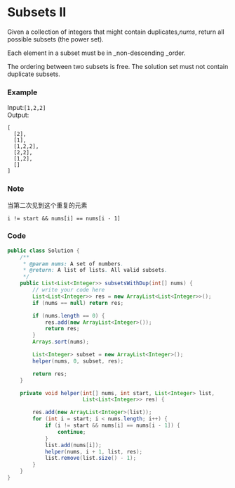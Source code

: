 # Subsets II

Given a collection of integers that might contain duplicates,_nums_, return all possible subsets \(the power set\).

Each element in a subset must be in \_non-descending \_order.

The ordering between two subsets is free. The solution set must not contain duplicate subsets.

### Example

Input:`[1,2,2]`  
Output:

```
[
  [2],
  [1],
  [1,2,2],
  [2,2],
  [1,2],
  []
]
```

### Note

当第二次见到这个重复的元素

```
i != start && nums[i] == nums[i - 1]
```

### Code

```java
public class Solution {
    /**
     * @param nums: A set of numbers.
     * @return: A list of lists. All valid subsets.
     */
    public List<List<Integer>> subsetsWithDup(int[] nums) {
        // write your code here
        List<List<Integer>> res = new ArrayList<List<Integer>>();
        if (nums == null) return res;

        if (nums.length == 0) {
            res.add(new ArrayList<Integer>());
            return res;
        }
        Arrays.sort(nums);

        List<Integer> subset = new ArrayList<Integer>();
        helper(nums, 0, subset, res);

        return res;
    }

    private void helper(int[] nums, int start, List<Integer> list,
                        List<List<Integer>> res) {

        res.add(new ArrayList<Integer>(list));
        for (int i = start; i < nums.length; i++) {
            if (i != start && nums[i] == nums[i - 1]) {
                continue;
            }
            list.add(nums[i]);
            helper(nums, i + 1, list, res);
            list.remove(list.size() - 1);
        }
    }
}
```



